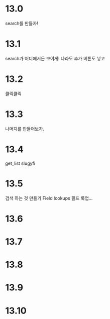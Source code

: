 # 13.0
search를 만들자!

# 13.1
search가 어디에서든 보이게!
나라도 추가
버튼도 넣고

# 13.2
클릭클릭

# 13.3
나머지를 만들어보자.

# 13.4
get_list
slugyfi

# 13.5
검색 하는 것 만들기
Field lookups
필드 룩업...

# 13.6


# 13.7


# 13.8


# 13.9


# 13.10

